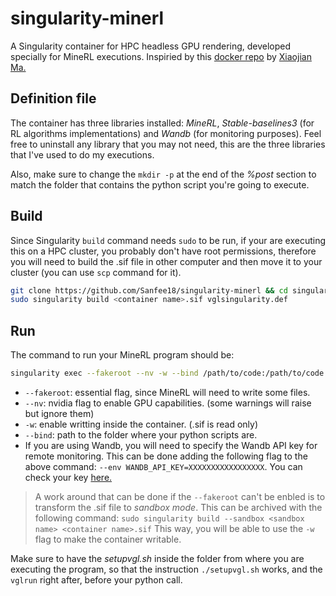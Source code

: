 # singularity-minerl
A Singularity container for HPC headless GPU rendering, developed specially for MineRL executions. Inspiried by this [docker repo](https://github.com/jeasinema/egl-docker) by [Xiaojian Ma.](https://github.com/jeasinema)

## Definition file
The container has three libraries installed: _MineRL_, _Stable-baselines3_ (for RL algorithms implementations) and _Wandb_ (for monitoring purposes). Feel free to uninstall any library that you may not need, this are the three libraries that I've used to do my executions.

Also, make sure to change the `mkdir -p` at the end of the _%post_ section to match the folder that contains the python script you're going to execute.

## Build
Since Singularity `build` command needs `sudo` to be run, if your are executing this on a HPC cluster, you probably don't have root permissions, therefore you will need to build the .sif file in other computer and then move it to your cluster (you can use `scp` command for it).

```bash
git clone https://github.com/Sanfee18/singularity-minerl && cd singularity-minerl
sudo singularity build <container name>.sif vglsingularity.def
```

## Run
The command to run your MineRL program should be:
```bash
singularity exec --fakeroot --nv -w --bind /path/to/code:/path/to/code <container name>.sif ./setupvgl.sh vglrun /opt/conda/envs/minerl/bin/python /path/to/code/<script name>.py
```
- `--fakeroot`: essential flag, since MineRL will need to write some files.
- `--nv`: nvidia flag to enable GPU capabilities. (some warnings will raise but ignore them)
- `-w`: enable writting inside the container. (.sif is read only)
- `--bind`: path to the folder where your python scripts are.
- If you are using Wandb, you will need to specify the Wandb API key for remote monitoring. This can be done adding the following flag to the above command: `--env WANDB_API_KEY=XXXXXXXXXXXXXXXXX`. You can check your key [here.](https://wandb.ai/authorize)

> A work around that can be done if the `--fakeroot` can't be enbled is to transform the .sif file to _sandbox mode_. This can be archived with the following command:
> `sudo singularity build --sandbox <sandbox name> <container name>.sif`
> This way, you will be able to use the `-w` flag to make the container writable.

Make sure to have the _setupvgl.sh_ inside the folder from where you are executing the program, so that the instruction `./setupvgl.sh` works, and the `vglrun` right after, before your python call.
